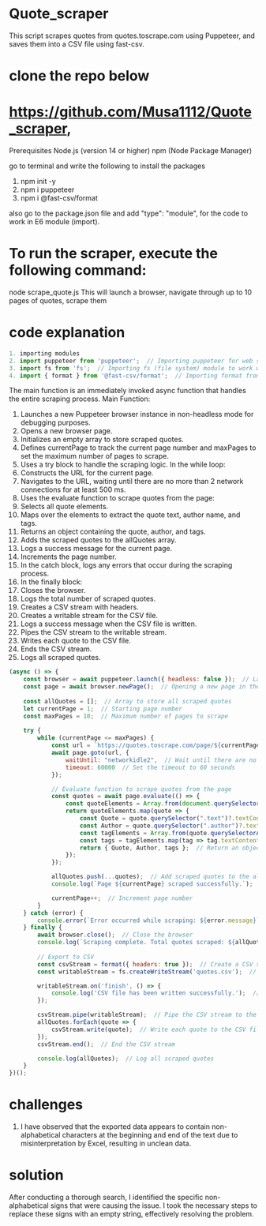 # Quote_scraper
This script scrapes quotes from quotes.toscrape.com using Puppeteer, and saves them into a CSV file using fast-csv.

# clone the repo below
# https://github.com/Musa1112/Quote_scraper,

Prerequisites
Node.js (version 14 or higher)
npm (Node Package Manager)


go to terminal and write the following to install the packages

1. npm init -y
2. npm i puppeteer
3. npm i @fast-csv/format

also go to the package.json file and add "type": "module",
for the code to work in E6 module (import).

# To run the scraper, execute the following command:
node scrape_quote.js
This will launch a browser, navigate through up to 10 pages of quotes, scrape them

# code explanation
```js
1. importing modules
2. import puppeteer from 'puppeteer';  // Importing puppeteer for web scraping
3. import fs from 'fs';  // Importing fs (file system) module to work with the file system
4. import { format } from '@fast-csv/format';  // Importing format from fast-csv for CSV formatting

```
The main function is an immediately invoked async function that handles the entire scraping process.
Main Function:

1. Launches a new Puppeteer browser instance in non-headless mode for debugging purposes.
2. Opens a new browser page.
3. Initializes an empty array to store scraped quotes.
4. Defines currentPage to track the current page number and maxPages to set the maximum number of pages to scrape.
5. Uses a try block to handle the scraping logic.
In the while loop:
6. Constructs the URL for the current page.
7. Navigates to the URL, waiting until there are no more than 2 network connections for at least 500 ms.
8. Uses the evaluate function to scrape quotes from the page:
9. Selects all quote elements.
10. Maps over the elements to extract the quote text, author name, and tags.
11. Returns an object containing the quote, author, and tags.
12. Adds the scraped quotes to the allQuotes array.
13. Logs a success message for the current page.
14. Increments the page number.
15. In the catch block, logs any errors that occur during the scraping process.
16. In the finally block:
17. Closes the browser.
18. Logs the total number of scraped quotes.
19. Creates a CSV stream with headers.
20. Creates a writable stream for the CSV file.
21. Logs a success message when the CSV file is written.
22. Pipes the CSV stream to the writable stream.
23. Writes each quote to the CSV file.
24. Ends the CSV stream.
25. Logs all scraped quotes.

```js
(async () => {
    const browser = await puppeteer.launch({ headless: false });  // Launching a new browser instance in non-headless mode
    const page = await browser.newPage();  // Opening a new page in the browser
    
    const allQuotes = [];  // Array to store all scraped quotes
    let currentPage = 1;  // Starting page number
    const maxPages = 10;  // Maximum number of pages to scrape
    
    try {
        while (currentPage <= maxPages) {
            const url = `https://quotes.toscrape.com/page/${currentPage}/`;  // Constructing the URL for the current page
            await page.goto(url, {
                waitUntil: "networkidle2",  // Wait until there are no more than 2 network connections for at least 500 ms
                timeout: 60000  // Set the timeout to 60 seconds
            });

            // Evaluate function to scrape quotes from the page
            const quotes = await page.evaluate(() => {
                const quoteElements = Array.from(document.querySelectorAll(".col-md-8 .quote"));  // Select all quote elements
                return quoteElements.map(quote => {
                    const Quote = quote.querySelector(".text")?.textContent.trim();  // Extract quote text
                    const Author = quote.querySelector(".author")?.textContent.trim();  // Extract author name
                    const tagElements = Array.from(quote.querySelectorAll(".tags a.tag"));  // Select all tag elements
                    const tags = tagElements.map(tag => tag.textContent.trim());  // Extract tag text
                    return { Quote, Author, tags };  // Return an object containing the quote, author, and tags
                });
            });

            allQuotes.push(...quotes);  // Add scraped quotes to the allQuotes array
            console.log(`Page ${currentPage} scraped successfully.`);  // Log success message

            currentPage++;  // Increment page number
        }
    } catch (error) {
        console.error(`Error occurred while scraping: ${error.message}`);  // Log error message if an error occurs
    } finally {
        await browser.close();  // Close the browser
        console.log(`Scraping complete. Total quotes scraped: ${allQuotes.length}`);  // Log total number of scraped quotes
        
        // Export to CSV
        const csvStream = format({ headers: true });  // Create a CSV stream with headers
        const writableStream = fs.createWriteStream('quotes.csv');  // Create a writable stream for the CSV file

        writableStream.on('finish', () => {
            console.log('CSV file has been written successfully.');  // Log success message when the CSV file is written
        });

        csvStream.pipe(writableStream);  // Pipe the CSV stream to the writable stream
        allQuotes.forEach(quote => {
            csvStream.write(quote);  // Write each quote to the CSV file
        });
        csvStream.end();  // End the CSV stream

        console.log(allQuotes);  // Log all scraped quotes
    }
})();

```

# challenges
1. I have observed that the exported data appears to contain non-alphabetical characters at the beginning and end of the text due to misinterpretation by Excel, resulting in unclean data.

# solution
After conducting a thorough search, I identified the specific non-alphabetical signs that were causing the issue. I took the necessary steps to replace these signs with an empty string, effectively resolving the problem.